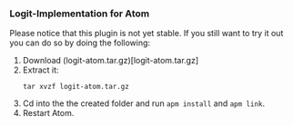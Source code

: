 ### Logit-Implementation for Atom

Please notice that this plugin is not yet stable. If you still want to try it out you can do so by doing the following:

1. Download (logit-atom.tar.gz)[logit-atom.tar.gz]
2. Extract it:
   ```
   tar xvzf logit-atom.tar.gz
   ```
3. Cd into the the created folder and run `apm install` and `apm link`.
4. Restart Atom.
